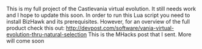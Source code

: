 This is my full project of the Castlevania virtual evolution. It still needs work and I hope to update this soon. In order to run this Lua script you need to install BizHawk and its prerequisites. However, for an overview of the full product check this out:
http://devpost.com/software/vania-virtual-evolution-thru-natural-selection
This is the MHacks post that I sent. 
More will come soon
